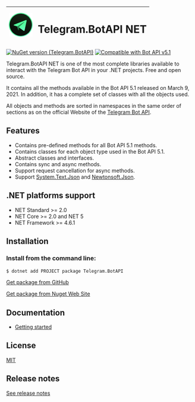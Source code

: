 | <img src="./docs/icon.png" alt="Logo" width="64"/> | <h1>Telegram.BotAPI NET</h1> |
| -------------------------------------------------- | ---------------------------- |

[![NuGet version (Telegram.BotAPI)](https://img.shields.io/nuget/v/Telegram.BotAPI.svg?style=flat-square)](https://www.nuget.org/packages/Telegram.BotAPI/)
[![Compatible with Bot API v5.1](https://img.shields.io/badge/Bot%20API%20version-v5.1-blue?style=flat-square)](https://core.telegram.org/bots/api#march-9-2021)

Telegram.BotAPI NET is one of the most complete libraries available to interact with the Telegram Bot API in your .NET projects. Free and open source.

It contains all the methods available in the Bot API 5.1 released on March 9, 2021. In addition, it has a complete set of classes with all the objects used.

All objects and methods are sorted in namespaces in the same order of sections as on the official Website of the [Telegram Bot API](https://core.telegram.org/bots/api).

## Features

- Contains pre-defined methods for all Bot API 5.1 methods.
- Contains classes for each object type used in the Bot API 5.1.
- Abstract classes and interfaces.
- Contains sync and async methods.
- Support request cancellation for async methods.
- Support [System.Text.Json](https://www.nuget.org/packages/System.Text.Json/) and [Newtonsoft.Json](https://www.nuget.org/packages/Newtonsoft.Json/).

## .NET platforms support

- NET Standard >= 2.0
- NET Core >= 2.0 and NET 5
- NET Framework >= 4.6.1

## Installation

### Install from the command line:

```
$ dotnet add PROJECT package Telegram.BotAPI
```

[Get package from GitHub](https://github.com/Eptagone/Telegram.BotAPI/packages)

[Get package from Nuget Web Site](https://www.nuget.org/packages/Telegram.BotAPI/)

## Documentation

- [Getting started](docs/readme.md)

## License

[MIT](LICENSE)

## Release notes

[See release notes](https://github.com/Eptagone/Telegram.BotAPI/releases)
